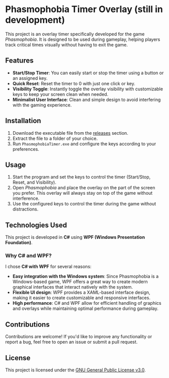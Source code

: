 # Phasmophobia Timer Overlay (still in development)

This project is an overlay timer specifically developed for the game *Phasmophobia*. It is designed to be used during gameplay, helping players track critical times visually without having to exit the game.

## Features

- **Start/Stop Timer**: You can easily start or stop the timer using a button or an assigned key.
- **Quick Reset**: Reset the timer to 0 with just one click or key.
- **Visibility Toggle**: Instantly toggle the overlay visibility with customizable keys to keep your screen clean when needed.
- **Minimalist User Interface**: Clean and simple design to avoid interfering with the gaming experience.
  
## Installation

1. Download the executable file from the [releases](https://github.com/username/repo/releases) section.
2. Extract the file to a folder of your choice.
3. Run `PhasmophobiaTimer.exe` and configure the keys according to your preferences.

## Usage

1. Start the program and set the keys to control the timer (Start/Stop, Reset, and Visibility).
2. Open *Phasmophobia* and place the overlay on the part of the screen you prefer. This overlay will always stay on top of the game without interference.
3. Use the configured keys to control the timer during the game without distractions.

## Technologies Used

This project is developed in **C#** using **WPF (Windows Presentation Foundation)**.

### Why C# and WPF?

I chose **C# with WPF** for several reasons:
- **Easy integration with the Windows system**: Since Phasmophobia is a Windows-based game, WPF offers a great way to create modern graphical interfaces that interact natively with the system.
- **Flexible UI design**: WPF provides a XAML-based interface design, making it easier to create customizable and responsive interfaces.
- **High performance**: C# and WPF allow for efficient handling of graphics and overlays while maintaining optimal performance during gameplay.

## Contributions

Contributions are welcome! If you'd like to improve any functionality or report a bug, feel free to open an issue or submit a pull request.

## License

This project is licensed under the [GNU General Public License v3.0](https://github.com/MenachoRBB/phasmophobia-timer/blob/main/LICENSE).
